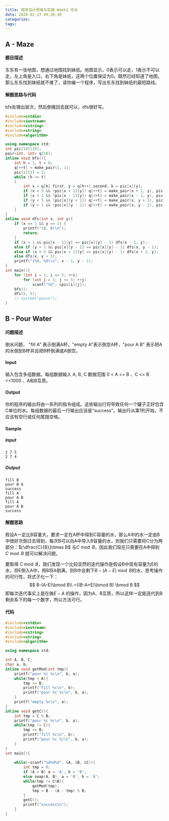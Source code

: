 ```yaml
---
title: 程序设计思维与实践 Week2 作业
date: 2020-02-27 09:30:30
categories: 
tags:
---
```


## A - Maze

#### 题目描述

东东有一张地图，想通过地图找到妹纸。地图显示，0表示可以走，1表示不可以走，左上角是入口，右下角是妹纸，这两个位置保证为0。既然已经知道了地图，那么东东找到妹纸就不难了，请你编一个程序，写出东东找到妹纸的最短路线。

<!-- more -->

#### 解题思路与代码

bfs处理出层次，然后倒推回去就可以，dfs很好写。

```cpp
#include<cstdio>
#include<iostream>
#include<cstring>
#include<string>
#include<algorithm>

using namespace std;
int pic[10][10];
pair<int, int> q[50];
inline void bfs(){
    int h = 1, t = 0;
    q[++t] = make_pair(1, 1);
    pic[1][1] = 2;
    while (h <= t)
    {
        int x = q[h].first, y = q[h++].second, k = pic[x][y];
        if (x < 5 && !pic[x + 1][y]) q[++t] = make_pair(x + 1, y), pic[x + 1][y] = k + 1;
        if (x > 1 && !pic[x - 1][y]) q[++t] = make_pair(x - 1, y), pic[x - 1][y] = k + 1;
        if (y < 5 && !pic[x][y + 1]) q[++t] = make_pair(x, y + 1), pic[x][y + 1] = k + 1;
        if (y > 1 && !pic[x][y - 1]) q[++t] = make_pair(x, y - 1), pic[x][y - 1] = k + 1;
    }
}
inline void dfs(int x, int y){
    if (x == 1 && y == 1) {
        printf("(0, 0)\n");
        return;
    }
    if (x > 1 && pic[x - 1][y] == pic[x][y] - 1) dfs(x - 1, y);
    else if (y > 1 && pic[x][y - 1] == pic[x][y] - 1) dfs(x, y - 1);
    else if (x < 5 && pic[x + 1][y] == pic[x][y] - 1) dfs(x + 1, y);
    else dfs(x, y + 1);
    printf("(%d, %d)\n", x - 1, y - 1);
}
int main(){
    for (int i = 1; i <= 5; ++i)
        for (int j = 1; j <= 5; ++j)
            scanf("%d", &pic[i][j]);
    bfs();
    dfs(5, 5);
    // system("pause");
}
```

## B - Pour Water

#### 问题描述

倒水问题， "fill A" 表示倒满A杯，"empty A"表示倒空A杯，"pour A B" 表示把A的水倒到B杯并且把B杯倒满或A倒空。

#### Input

输入包含多组数据。每组数据输入 A, B, C 数据范围 0 < A <= B 、C <= B <=1000 、A和B互质。

#### Output

你的程序的输出将由一系列的指令组成。这些输出行将导致任何一个罐子正好包含C单位的水。每组数据的最后一行输出应该是“success”。输出行从第1列开始，不应该有空行或任何尾随空格。

#### Sample 

##### input

```
2 7 5 
2 7 4
```
##### Output

```
fill B
pour B A
success 
fill A
pour A B
fill A
pour A B
success
```

#### 解题思路

假设A一定比B容量大，要求一定在A杯中得到C容量的水，那么A中的水一定由B中很好次倒过去得到，每次B可以向A中导入B容量的水，则我们只需要将C分为两部分：$⌊\dfrac{C}{B}⌋\times B$ 与$C\bmod B$，因此我们现在只需要在A中得到 $C\bmod B$ 就可以解决问题。

要取得 $C\bmod B$，我们发现一个比较显然的迭代操作是假设B中现有容量为E的水，将E倒入A中，用B将A倒满，则B中会剩下$B-(A-E)\bmod B$的水，思考操作的可行性，将式子化一下：
$$
B-(A-E)\bmod B\\
=((B-A+E)\bmod B) \bmod B
$$
即每次迭代事实上是在做$E-A$ 的操作，因为A、B互质，所以这样一定能迭代到B剩余系下的每一个数字，所以方法可行。

#### 代码

```cpp
#include<cstdio>
#include<iostream>
#include<cstring>
#include<string>
#include<algorithm>

using namespace std;

int A, B, C;
char a, b;
inline void getMod(int tmp){
    printf("pour %c %c\n", b, a);
    while(tmp < A){
        tmp += B;
        printf("fill %c\n", b);
        printf("pour %c %c\n", b, a);
    }
    printf("empty %c\n", a);
}
inline void getC(){
    int tmp = C % B;
    printf("pour %c %c\n", b, a);
    while(tmp != C){
        tmp += B;
        printf("fill %c\n", b);
        printf("pour %c %c\n", b, a);
    }
}
int main(){
    
    while(~scanf("%d%d%d", &A, &B, &C)){
        int tmp = 0;
        if (A > B) a = 'A', b = 'B';
        else swap(A, B), a = 'B', b = 'A';
        while(tmp != C%B){
            getMod(tmp);
            tmp = B - (A - tmp) % B;
        }
        getC();
        printf("success\n");
    }
}
```

